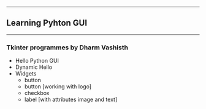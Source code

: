 ***
## Learning Pyhton GUI
***
### Tkinter programmes by **Dharm Vashisth**
- Hello Python GUI
- Dynamic Hello
- Widgets
  - button
  - button [working with logo]
  - checkbox
  - label [with attributes image and text]